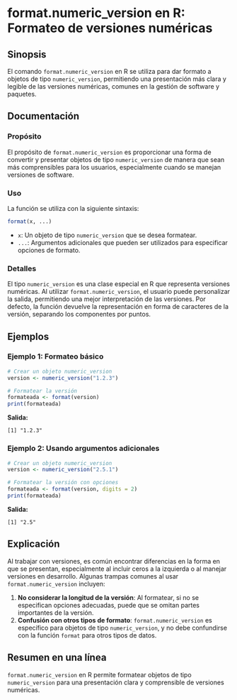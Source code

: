 <!--
Meta Description: # format.numeric_version en R: Formateo de versiones numéricas ## Sinopsis El comando `format.numeric_version` en R se utiliza para dar formato a obje...
Meta Keywords: numeric_version, format, versiones, para, tipo
-->

# format.numeric_version en R: Formateo de versiones numéricas

## Sinopsis
El comando `format.numeric_version` en R se utiliza para dar formato a objetos de tipo `numeric_version`, permitiendo una presentación más clara y legible de las versiones numéricas, comunes en la gestión de software y paquetes.

## Documentación
### Propósito
El propósito de `format.numeric_version` es proporcionar una forma de convertir y presentar objetos de tipo `numeric_version` de manera que sean más comprensibles para los usuarios, especialmente cuando se manejan versiones de software.

### Uso
La función se utiliza con la siguiente sintaxis:

```R
format(x, ...)
```

- `x`: Un objeto de tipo `numeric_version` que se desea formatear.
- `...`: Argumentos adicionales que pueden ser utilizados para especificar opciones de formato.

### Detalles
El tipo `numeric_version` es una clase especial en R que representa versiones numéricas. Al utilizar `format.numeric_version`, el usuario puede personalizar la salida, permitiendo una mejor interpretación de las versiones. Por defecto, la función devuelve la representación en forma de caracteres de la versión, separando los componentes por puntos.

## Ejemplos
### Ejemplo 1: Formateo básico
```R
# Crear un objeto numeric_version
version <- numeric_version("1.2.3")

# Formatear la versión
formateada <- format(version)
print(formateada)
```
**Salida:**
```
[1] "1.2.3"
```

### Ejemplo 2: Usando argumentos adicionales
```R
# Crear un objeto numeric_version
version <- numeric_version("2.5.1")

# Formatear la versión con opciones
formateada <- format(version, digits = 2)
print(formateada)
```
**Salida:**
```
[1] "2.5"
```

## Explicación
Al trabajar con versiones, es común encontrar diferencias en la forma en que se presentan, especialmente al incluir ceros a la izquierda o al manejar versiones en desarrollo. Algunas trampas comunes al usar `format.numeric_version` incluyen:

1. **No considerar la longitud de la versión**: Al formatear, si no se especifican opciones adecuadas, puede que se omitan partes importantes de la versión.
2. **Confusión con otros tipos de formato**: `format.numeric_version` es específico para objetos de tipo `numeric_version`, y no debe confundirse con la función `format` para otros tipos de datos.

## Resumen en una línea
`format.numeric_version` en R permite formatear objetos de tipo `numeric_version` para una presentación clara y comprensible de versiones numéricas.
